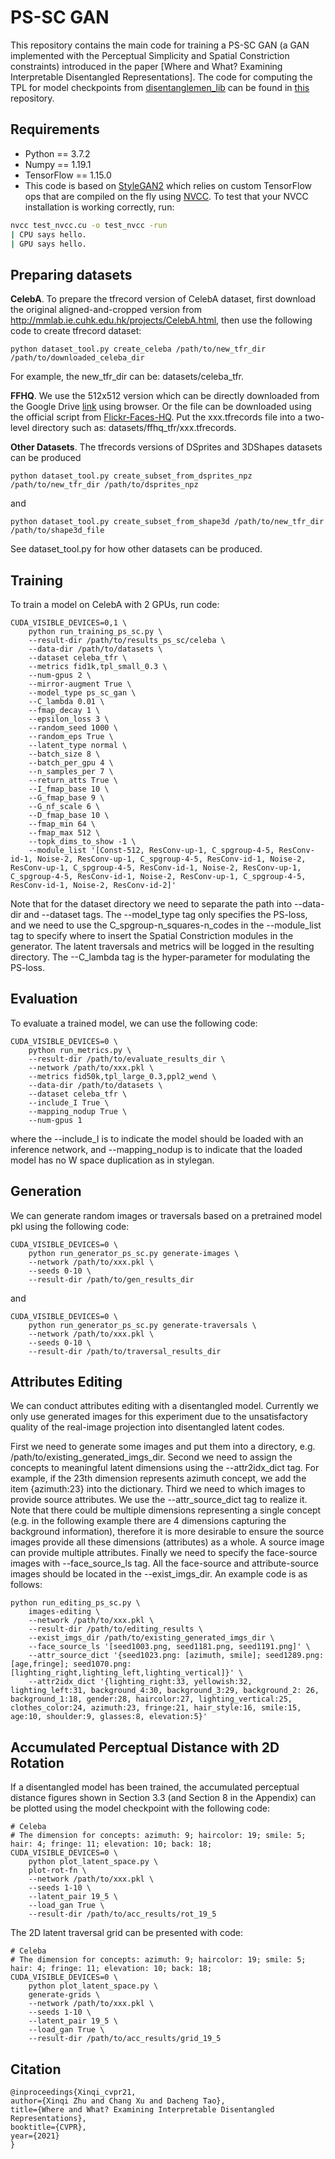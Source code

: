 # PS-SC GAN

This repository contains the main code for training a PS-SC GAN
(a GAN implemented with the Perceptual Simplicity and Spatial Constriction
constraints) introduced in the paper
[Where and What? Examining Interpretable Disentangled Representations].
The code for computing the TPL for model checkpoints from 
[disentanglemen_lib](https://github.com/google-research/disentanglement_lib)
can be found in [this](https://github.com/zhuxinqimac/TPL-Evaluate) repository.

## Requirements

* Python == 3.7.2
* Numpy == 1.19.1
* TensorFlow == 1.15.0
* This code is based on [StyleGAN2](https://github.com/NVlabs/stylegan2) which
relies on custom TensorFlow ops that are compiled on the fly using
[NVCC](https://docs.nvidia.com/cuda/cuda-compiler-driver-nvcc/index.html).
To test that your NVCC installation is working correctly, run:

```.bash
nvcc test_nvcc.cu -o test_nvcc -run
| CPU says hello.
| GPU says hello.
```

## Preparing datasets

**CelebA**.
To prepare the tfrecord version of CelebA dataset, first download the original aligned-and-cropped version
from http://mmlab.ie.cuhk.edu.hk/projects/CelebA.html, then use the following code to
create tfrecord dataset:
```
python dataset_tool.py create_celeba /path/to/new_tfr_dir /path/to/downloaded_celeba_dir
```
For example, the new_tfr_dir can be: datasets/celeba_tfr.

**FFHQ**.
We use the 512x512 version which can be directly downloaded from
the Google Drive [link](https://drive.google.com/u/0/uc?export=download&confirm=aAOF&id=1M-ulhD5h-J7sqSy5Y1njUY_80LPcrv3V)
using browser. Or the file can be downloaded using the official script from
[Flickr-Faces-HQ](https://github.com/NVlabs/ffhq-dataset).
Put the xxx.tfrecords file into a two-level directory such as: datasets/ffhq_tfr/xxx.tfrecords.

**Other Datasets**.
The tfrecords versions of DSprites and 3DShapes datasets can be produced
```
python dataset_tool.py create_subset_from_dsprites_npz /path/to/new_tfr_dir /path/to/dsprites_npz
```
and
```
python dataset_tool.py create_subset_from_shape3d /path/to/new_tfr_dir /path/to/shape3d_file
```
See dataset_tool.py for how other datasets can be produced.

## Training
To train a model on CelebA with 2 GPUs, run code:
```
CUDA_VISIBLE_DEVICES=0,1 \
    python run_training_ps_sc.py \
    --result-dir /path/to/results_ps_sc/celeba \
    --data-dir /path/to/datasets \
    --dataset celeba_tfr \
    --metrics fid1k,tpl_small_0.3 \
    --num-gpus 2 \
    --mirror-augment True \
    --model_type ps_sc_gan \
    --C_lambda 0.01 \
    --fmap_decay 1 \
    --epsilon_loss 3 \
    --random_seed 1000 \
    --random_eps True \
    --latent_type normal \
    --batch_size 8 \
    --batch_per_gpu 4 \
    --n_samples_per 7 \
    --return_atts True \
    --I_fmap_base 10 \
    --G_fmap_base 9 \
    --G_nf_scale 6 \
    --D_fmap_base 10 \
    --fmap_min 64 \
    --fmap_max 512 \
    --topk_dims_to_show -1 \
    --module_list '[Const-512, ResConv-up-1, C_spgroup-4-5, ResConv-id-1, Noise-2, ResConv-up-1, C_spgroup-4-5, ResConv-id-1, Noise-2, ResConv-up-1, C_spgroup-4-5, ResConv-id-1, Noise-2, ResConv-up-1, C_spgroup-4-5, ResConv-id-1, Noise-2, ResConv-up-1, C_spgroup-4-5, ResConv-id-1, Noise-2, ResConv-id-2]'
```
Note that for the dataset directory we need to separate
the path into --data-dir and --dataset tags.
The --model_type tag only specifies the PS-loss, and
we need to use the C_spgroup-n_squares-n_codes in the --module_list tag
to specify where to insert the Spatial Constriction modules in the generator.
The latent traversals and metrics will be logged in the resulting directory.
The --C_lambda tag is the hyper-parameter for modulating the PS-loss.

## Evaluation
To evaluate a trained model, we can use the following code:
```
CUDA_VISIBLE_DEVICES=0 \
    python run_metrics.py \
    --result-dir /path/to/evaluate_results_dir \
    --network /path/to/xxx.pkl \
    --metrics fid50k,tpl_large_0.3,ppl2_wend \
    --data-dir /path/to/datasets \
    --dataset celeba_tfr \
    --include_I True \
    --mapping_nodup True \
    --num-gpus 1
```
where the --include_I is to indicate the model should be loaded with an
inference network, and --mapping_nodup is to indicate that the loaded model
has no W space duplication as in stylegan.

## Generation
We can generate random images or traversals based on a pretrained model pkl
using the following code:
```
CUDA_VISIBLE_DEVICES=0 \
    python run_generator_ps_sc.py generate-images \
    --network /path/to/xxx.pkl \
    --seeds 0-10 \
    --result-dir /path/to/gen_results_dir
```
and
```
CUDA_VISIBLE_DEVICES=0 \
    python run_generator_ps_sc.py generate-traversals \
    --network /path/to/xxx.pkl \
    --seeds 0-10 \
    --result-dir /path/to/traversal_results_dir
```

## Attributes Editing
We can conduct attributes editing with a disentangled model.
Currently we only use generated images for this experiment due to the
unsatisfactory quality of the real-image projection into
disentangled latent codes.

First we need to generate some images and put them into a directory,
e.g. /path/to/existing_generated_imgs_dir.
Second we need to assign the concepts to meaningful latent dimensions
using the --attr2idx_dict tag. For example, if the 23th dimension
represents azimuth concept, we add the item {azimuth:23} into the dictionary.
Third we need to which images to provide source attributes. We use the
--attr_source_dict tag to realize it. Note that there could be multiple
dimensions representing a single concept (e.g. in the following example
there  are 4 dimensions capturing the background information),
therefore it is more desirable to ensure the source images provide all
these dimensions (attributes) as a whole.
A source image can provide multiple attributes.
Finally we need to specify the face-source images with --face_source_ls tag.
All the face-source and attribute-source images should be located in the
--exist_imgs_dir.
An example code is as follows:
```
python run_editing_ps_sc.py \
    images-editing \
    --network /path/to/xxx.pkl \
    --result-dir /path/to/editing_results \
    --exist_imgs_dir /path/to/existing_generated_imgs_dir \
    --face_source_ls '[seed1003.png, seed1181.png, seed1191.png]' \
    --attr_source_dict '{seed1023.png: [azimuth, smile]; seed1289.png: [age,fringe]; seed1070.png: [lighting_right,lighting_left,lighting_vertical]}' \
    --attr2idx_dict '{lighting_right:33, yellowish:32, lighting_left:31, background_4:30, background_3:29, background_2: 26, background_1:18, gender:28, haircolor:27, lighting_vertical:25, clothes_color:24, azimuth:23, fringe:21, hair_style:16, smile:15, age:10, shoulder:9, glasses:8, elevation:5}'
```

## Accumulated Perceptual Distance with 2D Rotation
If a disentangled model has been trained,
the accumulated perceptual distance figures shown in Section 3.3 (and Section 8 in the Appendix)
can be plotted using the model checkpoint with the following code:
```
# Celeba
# The dimension for concepts: azimuth: 9; haircolor: 19; smile: 5; hair: 4; fringe: 11; elevation: 10; back: 18;
CUDA_VISIBLE_DEVICES=0 \
    python plot_latent_space.py \
    plot-rot-fn \
    --network /path/to/xxx.pkl \
    --seeds 1-10 \
    --latent_pair 19_5 \
    --load_gan True \
    --result-dir /path/to/acc_results/rot_19_5
```
The 2D latent traversal grid can be presented with code:
```
# Celeba
# The dimension for concepts: azimuth: 9; haircolor: 19; smile: 5; hair: 4; fringe: 11; elevation: 10; back: 18;
CUDA_VISIBLE_DEVICES=0 \
    python plot_latent_space.py \
    generate-grids \
    --network /path/to/xxx.pkl \
    --seeds 1-10 \
    --latent_pair 19_5 \
    --load_gan True \
    --result-dir /path/to/acc_results/grid_19_5
```

## Citation
```
@inproceedings{Xinqi_cvpr21,
author={Xinqi Zhu and Chang Xu and Dacheng Tao},
title={Where and What? Examining Interpretable Disentangled Representations},
booktitle={CVPR},
year={2021}
}
```
